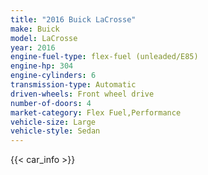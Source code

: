 ```yaml
---
title: "2016 Buick LaCrosse"
make: Buick
model: LaCrosse
year: 2016
engine-fuel-type: flex-fuel (unleaded/E85)
engine-hp: 304
engine-cylinders: 6
transmission-type: Automatic
driven-wheels: Front wheel drive
number-of-doors: 4
market-category: Flex Fuel,Performance
vehicle-size: Large
vehicle-style: Sedan
---
```


{{< car_info >}}
